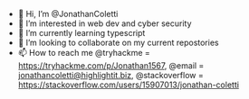 - 👋 Hi, I’m @JonathanColetti
- 👀 I’m interested in web dev and cyber security
- 🌱 I’m currently learning typescript
- 💞️ I’m looking to collaborate on my current repostories
- 📫 How to reach me @tryhackme = https://tryhackme.com/p/Jonathan1567, @email = jonathancoletti@highlightit.biz, @stackoverflow = https://stackoverflow.com/users/15907013/jonathan-coletti

